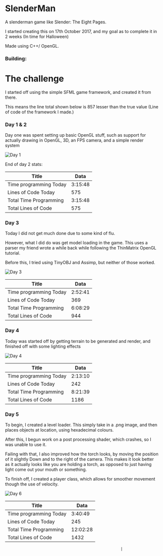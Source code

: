 # SlenderMan

A slenderman game like Slender: The Eight Pages.

I started creating this on 17th October 2017, and my goal as to complete it in 2 weeks (In time for Halloween)

Made using C++/ OpenGL.

### Building:
<coming soon>

# The challenge

I started off using the simple SFML game framework, and created it from there.

This means the line total shown below is 857 lesser than the true value (Line of code of the framework I made.)

### Day 1 & 2

Day one was spent setting up basic OpenGL stuff, such as support for actually drawing in OpenGL, 3D, an FPS camera, and a simple render system

![Day 1](https://i.imgur.com/KsXOV40.png)

End of day 2 stats:

| Title                  	| Data                                                       	|
|------------------------	|------------------------------------------------------------	|
| Time programming Today 	| 3:15:48                                                    	|
| Lines of Code Today    	| 575                                                           |
| Total Time Programming 	| 3:15:48                                                    	|
| Total Lines of Code    	| 575                                                           |

### Day 3

Today I did not get much done due to some kind of flu.

However, what I did do was get model loading in the game. This uses a parser my friend wrote a while back while following the ThinMatrix OpenGL tutorial.

Before this, I tried using TinyOBJ and Assimp, but neither of those worked.

![Day 3](https://i.imgur.com/vOuaSIT.png)

| Title                  	| Data                                                       	|
|------------------------	|------------------------------------------------------------	|
| Time programming Today 	| 2:52:41                                            	|
| Lines of Code Today    	| 369                                                           |
| Total Time Programming 	| 6:08:29                                                    	|
| Total Lines of Code    	| 944                                                           |

### Day 4

Today was started off by getting terrain to be generated and render, and finished off with some
lighting effects

![Day 4](https://i.imgur.com/fORH4A9.png)

| Title                  	| Data                                                       	|
|------------------------	|------------------------------------------------------------	|
| Time programming Today 	| 2:13:10                                                       |
| Lines of Code Today    	| 242                                                           |
| Total Time Programming 	| 8:21:39                                                    	|
| Total Lines of Code    	| 1186                                                           |


### Day 5

To begin, I created a level loader. This simply take in a .png image, and then places objects at
location, using hexadecimal colours.

After this, I begun work on a post processing shader, which crashes, so I was unable to use it.

Failing with that, I also improved how the torch looks, by moving the position of it slightly Down
and to the right of the camera. This makes it look better as it actually looks like you are
holding a torch, as opposed to just having light come out your mouth or something.

To finish off, I created a player class, which allows for smoother movement though the use of velocity.

![Day 6](https://i.imgur.com/FjCcsEQ.jpg)

| Title                  	| Data                                                       	|
|------------------------	|------------------------------------------------------------	|
| Time programming Today 	| 3:40:49                                                      |
| Lines of Code Today    	| 245                                                           |
| Total Time Programming 	| 12:02:28                                                    	|
| Total Lines of Code    	| 1432                                                           |
















                                                         |

